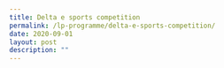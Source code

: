 ```yaml
---
title: Delta e sports competition
permalink: /lp-programme/delta-e-sports-competition/
date: 2020-09-01
layout: post
description: ""
---
```

